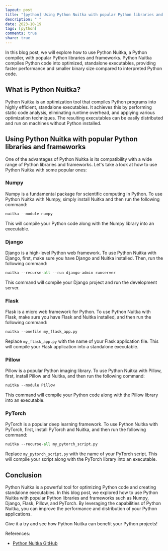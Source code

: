 ```yaml
---
layout: post
title: "[python] Using Python Nuitka with popular Python libraries and frameworks"
description: " "
date: 2023-10-19
tags: [python]
comments: true
share: true
---
```


In this blog post, we will explore how to use Python Nuitka, a Python compiler, with popular Python libraries and frameworks. Python Nuitka compiles Python code into optimized, standalone executables, providing faster performance and smaller binary size compared to interpreted Python code.

## What is Python Nuitka?

Python Nuitka is an optimization tool that compiles Python programs into highly efficient, standalone executables. It achieves this by performing static code analysis, eliminating runtime overhead, and applying various optimization techniques. The resulting executables can be easily distributed and run on machines without Python installed.

## Using Python Nuitka with popular Python libraries and frameworks

One of the advantages of Python Nuitka is its compatibility with a wide range of Python libraries and frameworks. Let's take a look at how to use Python Nuitka with some popular ones:

### Numpy

Numpy is a fundamental package for scientific computing in Python. To use Python Nuitka with Numpy, simply install Nuitka and then run the following command:

```python
nuitka --module numpy
```

This will compile your Python code along with the Numpy library into an executable.

### Django

Django is a high-level Python web framework. To use Python Nuitka with Django, first, make sure you have Django and Nuitka installed. Then, run the following command:

```python
nuitka --recurse-all --run django-admin runserver
```

This command will compile your Django project and run the development server.

### Flask

Flask is a micro web framework for Python. To use Python Nuitka with Flask, make sure you have Flask and Nuitka installed, and then run the following command:

```python
nuitka --onefile my_flask_app.py
```

Replace `my_flask_app.py` with the name of your Flask application file. This will compile your Flask application into a standalone executable.

### Pillow

Pillow is a popular Python imaging library. To use Python Nuitka with Pillow, first, install Pillow and Nuitka, and then run the following command:

```python
nuitka --module Pillow
```

This command will compile your Python code along with the Pillow library into an executable.

### PyTorch

PyTorch is a popular deep learning framework. To use Python Nuitka with PyTorch, first, install PyTorch and Nuitka, and then run the following command:

```python
nuitka --recurse-all my_pytorch_script.py
```

Replace `my_pytorch_script.py` with the name of your PyTorch script. This will compile your script along with the PyTorch library into an executable.

## Conclusion

Python Nuitka is a powerful tool for optimizing Python code and creating standalone executables. In this blog post, we explored how to use Python Nuitka with popular Python libraries and frameworks such as Numpy, Django, Flask, Pillow, and PyTorch. By leveraging the capabilities of Python Nuitka, you can improve the performance and distribution of your Python applications.

Give it a try and see how Python Nuitka can benefit your Python projects!

References:
- [Python Nuitka GitHub](https://github.com/Nuitka/Nuitka)